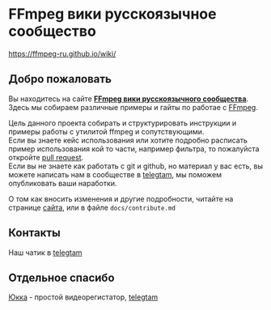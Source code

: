 # FFmpeg вики русскоязычное сообщество

https://ffmpeg-ru.github.io/wiki/

## Добро пожаловать

Вы находитесь на сайте **[FFmpeg вики русскоязычного сообщества](https://ffmpeg-ru.github.io/wiki/)**.  
Здесь мы собираем различные примеры и гайты по работае с [FFmpeg](https://www.ffmpeg.org/).

Цель данного проекта собирать и структурировать инструкции и примеры работы с утилитой ffmpeg и сопутствующими.  
Если вы знаете кейс использования или хотите подробно расписать пример использования кой то части, например фильтра, то пожалуйста откройте [pull request](https://github.com/yuccastream/ffmpeg/pulls).  
Если вы не знаете как работать с git и github, но материал у вас есть, вы можете написать нам в сообществе в [telegtam](https://t.me/ffmpeg_ru), мы поможем опубликовать ваши наработки.  

О том как вносить изменения и другие подробности, читайте на странице [сайта](https://ffmpeg-ru.github.io/wiki/), или в файле `docs/contribute.md`

## Контакты

Наш чатик в [telegtam](https://t.me/ffmpeg_ru)

## Отдельное спасибо

[Юкка](https://yucca.app) - простой видеорегистатор, [telegtam](https://t.me/yuccastream)
